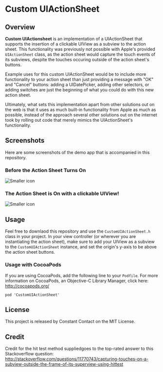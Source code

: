 # Custom UIActionSheet

## Overview
**Custom UIActionsheet** is an implementation of a UIActionSheet that supports the insertion of a clickable UIView as a subview to the action sheet. This functionality was previously not possible with Apple's provided `UIActionSheet` class, as the action sheet would capture the touch events of its subviews, despite the touches occuring outside of the action sheet's buttons. 

Example uses for this custom UIActionSheet would be to include more functionality to your action sheet than just providing a message with "OK" and "Cancel" buttons: adding a UIDatePicker, adding other selectors, or adding switches are just the beginning of what you could do with this new action sheet. 

Ultimately, what sets this implementation apart from other solutions out on the web is that it uses as much built-in functionality from Apple as much as possible, instead of the approach several other solutions out on the internet took by rolling out code that merely mimics the UIActionSheet's functionality.

## Screenshots
Here are some screenshots of the demo app that is accompanied in this repository. 

### Before the Action Sheet Turns On
![Smaller icon](http://i.imgur.com/nN1RoWIl.png "Before the Action Sheet Turns On") 

### The Action Sheet is On with a clickable UIView!
![Smaller icon](http://i.imgur.com/Gg7ApqSl.png "The Action Sheet is On with a clickable UIView!") 

## Usage
Feel free to downlaod this repository and use the `CustomUIActionSheet.h` class in your project. In your view controller (or wherever you are instantiating the action sheet), make sure to add your UIView as a subview to the `CustomUIActionSheet` instance, and set the origin's y-axis to be above the action sheet buttons. 


### Usage with CocoaPods
If you are using CocoaPods, add the following line to your `Podfile`. For more information on CocoaPods, an Objective-C Library Manager, click here: <http://cocoapods.org/>

	pod 'CustomUIActionSheet'
	

## License
This project is released by Constant Contact on the MIT License. 

## Credit
Credit for the hit test method suppliedgoes to the top-rated answer to this Stackoverflow question: <http://stackoverflow.com/questions/11770743/capturing-touches-on-a-subview-outside-the-frame-of-its-superview-using-hittest>